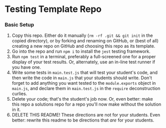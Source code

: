 # Testing Template Repo

### Basic Setup

1. Copy this repo. Either do it manually (`rm -rf .git && git init` in the copied directory), or by forking and renaming on GitHub, or (best of all) creating a new repo on GitHub and choosing this repo as its template.
2. Go into the repo and run `npm i` to install the `jest` testing framework.
3. Run `npm test` in a terminal, preferably a full-screened one for a proper display of your test results. Or, alternately, use an in-line test runner if you have one.
4. Write some tests in `main.test.js` that will test your student's code, and then write the code in `main.js` that your students should write. Don't forget to add anything you want tested to the `module.exports` object in `main.js`, and declare them in `main.test.js` in the `require` deconstruction curlies.
5. Delete your code; that's the student's job now. Or, even better: make this repo a solutions repo for a repo you'll now make without the solution in it.
6. DELETE THIS README! These directions are not for your students. Even better: rewrite this readme to be directions that _are_ for your students.